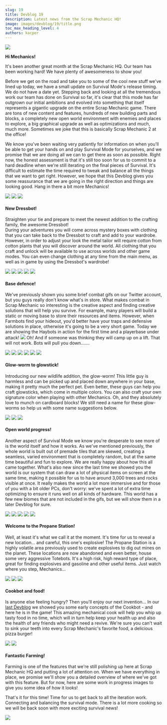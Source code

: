 ```yaml
---
slug: 19
title: Devblog 19
description: Latest news from the Scrap Mechanic HQ!
image: images/devblog/19/title.png
toc_max_heading_level: 4
authors: kacper
---
```


<head>
    <meta name="twitter:card" content="summary_large_image" />
</head>

![](/images/devblog/19/title.png)

**Hi Mechanics!**

It's been another great month at the Scrap Mechanic HQ. Our team has been working hard! We have plenty of awesomeness to show you!
<!--truncate-->
Before we get on the road and take you to some of the cool new stuff we've lined up today, we have a small update on Survival Mode's release timing. We do not have a date yet.
Stepping back and looking at all the tremendous work our team has done on Survival so far, it's clear that this mode has far outgrown our initial ambitions and evolved into something that itself represents a gigantic upgrade on the entire Scrap Mechanic game.
There are tons of new content and features, hundreds of new building parts and blocks, a completely new open world environment with enemies and places to explore, a big graphical upgrade as well as optimizations and much, much more. Sometimes we joke that this is basically Scrap Mechanic 2 at the office!

We know you've been waiting very patiently for information on when you'll be able to get your hands on and play Survival Mode for yourselves, and we promise that we are doing all we can to get there as soon as possible. 
Right now, the honest assessment is that it's still too soon for us to commit to a hard deadline when we're still iterating on the final pieces of Survival. It's difficult to estimate the time required to tweak and balance all the things that we want to get right. However, we hope that this Devblog gives you some reassurance that we are going in the right direction and things are looking good. Hang in there a bit more Mechanics!   

![](https://i.imgur.com/5VfP6SH.jpg)
![](https://i.imgur.com/RctCO83.jpg)
![](https://i.imgur.com/yhiycRP.png)

#### New Dressbot!

Straighten your tie and prepare to meet the newest addition to the crafting family, the awesome Dressbot!  
During your adventures you will come across mystery boxes with clothing that you can take back to the Dressbot to craft and add to your wardrobe. However, in order to adjust your look the metal tailor will require cotton from cotton plants that you will discover around the world. All clothing that you craft and unlock will be available to use across worlds and other game modes. You can even change clothing at any time from the main menu, as well as in game by using the Dressbot's wardrobe!

![](https://i.imgur.com/3dMWuOr.png)
![](https://i.imgur.com/3s9a4cM.png)
![](https://i.imgur.com/LRJlWX6.gif)
![](https://i.imgur.com/5APfEBs.gif)
![](https://i.imgur.com/zBq21UN.gif)

#### Base defence!

We've previously shown you some brief combat gifs on our Twitter account, but you guys really don't know what's in store. What makes combat in Scrap Mechanic so interesting is the creative aspect and finding creative solutions that will help you survive. For example, many players will build a static or moving base to store their resources and items. However, when Farmbots find your hideout, you'd better have your traps and defensive solutions in place, otherwise it's going to be a very short game. 
Today we are showing the Haybots in action for the first time and a playerbase under attack!
![](https://i.imgur.com/Fxncgme.gif)
Oh! And if someone was thinking they will camp up on a lift. That will not work. Bots will pull you down.......

![](https://i.imgur.com/DCyymhf.png)
![](https://i.imgur.com/IVM5lBk.jpg)
![](https://i.imgur.com/6g4kmvI.gif)
![](https://i.imgur.com/nKTfHiq.gif)
![](https://i.imgur.com/0V64sz7.gif)
![](https://i.imgur.com/GOsDmFG.gif)

#### Glow-worm to glowstick!

Introducing our new wildlife addition, the glow-worm! 
This little guy is harmless and can be picked up and placed down anywhere in your base, making it pretty much the perfect pet. Even better, these guys can help you craft glowsticks, which come in multiple colors. You can also craft your own signature color when playing with other Mechanics. Oh, and they absolutely love to munch on cardboard blocks! We still need a name for these glow-worms so help us with some name suggestions below. 

![](https://i.imgur.com/I2HvwIs.png)
![](https://i.imgur.com/V4Xa6hR.png)
![](https://i.imgur.com/EPKxeD0.gif)

#### Open world progress!

Another aspect of Survival Mode we know you're desperate to see more of is the world itself and how it works. As we've mentioned previously, the whole world is built out of premade tiles that are skewed, creating a seamless, varied environment that is completely random, but at the same time beautiful and fun to explore. We are really happy about how this all came together. 
What's also new since the last time we showed you the world is our system that can draw a lot of physical items on screen at the same time, making it possible for us to have around 3,000 trees and rocks visible at once. It really makes the world a lot more immersive and for those of you with a bit older PCs, don't worry: we've spent a lot of extra time optimizing to ensure it runs well on all kinds of hardware. This world has a few new biomes that are not included in the gifs, but we will show them in a later Devblog for sure.   

![](https://i.imgur.com/8iGJm9t.png)
![](https://i.imgur.com/WLey67T.png)
![](https://i.imgur.com/TYOYi31.png)
![](https://i.imgur.com/Ue7yO2c.png)
![](https://i.imgur.com/t1iknBC.gif)

#### Welcome to the Propane Station!

Well, at least it's what we call it at the moment. 
It's time for us to reveal a new location... and careful, this one's explosive!
The Propane Station is a highly volatile area previously used to create explosives to dig out mines on the planet. These locations are now abandoned and even better, house some very aggressive Totebots. It's a high risk, high reward type of place, great for finding explosives and gasoline and other useful items. Just watch where you step, Mechanics...

![](https://i.imgur.com/ptqjI9u.jpg)
![](https://i.imgur.com/wtn5BFB.jpg)
![](https://i.imgur.com/g75SJBx.png)

#### Cookbot and food!

Is anyone else feeling hungry? Then you'll enjoy our next invention...
In our [last Devblog](/devblog/18) we showed you some early concepts of the Cookbot - and here he is in the game! This amazing mechanical cook will help you whip up tasty food in no time, which will in turn help keep your health up and also the health of any friends who might need a revive. We're sure you can't wait to sink your teeth into every Scrap Mechanic's favorite food, a delicious pizza burger! 

![](https://i.imgur.com/liWTsJa.jpg)
![](https://i.imgur.com/IzRduSN.png)

#### Fantastic Farming!

Farming is one of the features that we're still polishing up here at Scrap Mechanic HQ and putting a lot of attention on. When we have everything in place, we promise we'll show you a detailed overview of where we've got with this feature. But for now, here are some work in progress images to give you some idea of how it looks!

That's it for this time!
Time for us to get back to all the iteration work. Connecting and balancing the survival mode. 
There is a lot more cooking so we will be back soon with more exciting survival news!

![](https://i.imgur.com/EKzlQPY.gif)